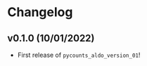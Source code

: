 # Changelog

<!--next-version-placeholder-->

## v0.1.0 (10/01/2022)

- First release of `pycounts_aldo_version_01`!